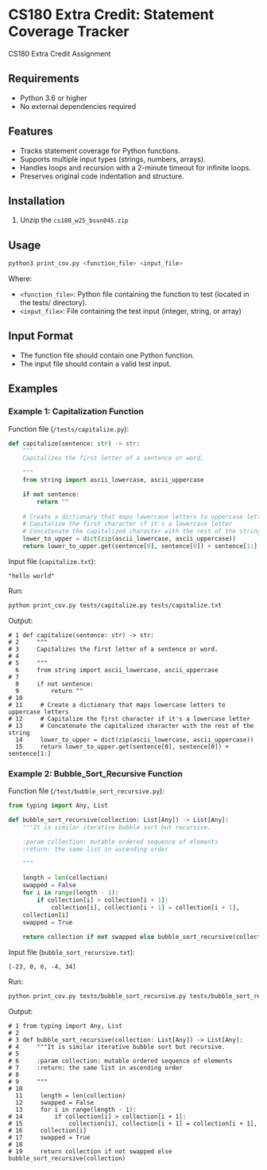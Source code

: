 # CS180 Extra Credit: Statement Coverage Tracker

CS180 Extra Credit Assignment

## Requirements

- Python 3.6 or higher
- No external dependencies required

## Features

- Tracks statement coverage for Python functions.
- Supports multiple input types (strings, numbers, arrays).
- Handles loops and recursion with a 2-minute timeout for infinite loops.
- Preserves original code indentation and structure.

## Installation

1. Unzip the `cs180_w25_bsun045.zip`

## Usage

```bash
python3 print_cov.py <function_file> <input_file>
```

Where:
- `<function_file>`: Python file containing the function to test (located in the tests/ directory).
- `<input_file>`: File containing the test input (integer, string, or array)

## Input Format

- The function file should contain one Python function.
- The input file should contain a valid test input.

## Examples

### Example 1: Capitalization Function

Function file (`/tests/capitalize.py`):
```python
def capitalize(sentence: str) -> str:
    """
    Capitalizes the first letter of a sentence or word.

    """
    from string import ascii_lowercase, ascii_uppercase

    if not sentence:
        return ""
    
    # Create a dictionary that maps lowercase letters to uppercase letters
    # Capitalize the first character if it's a lowercase letter
    # Concatenate the capitalized character with the rest of the string
    lower_to_upper = dict(zip(ascii_lowercase, ascii_uppercase))
    return lower_to_upper.get(sentence[0], sentence[0]) + sentence[1:]
```

Input file (`capitalize.txt`):
```
"hello world"
```

Run:
```bash
python print_cov.py tests/capitalize.py tests/capitalize.txt
```

Output:
```
# 1 def capitalize(sentence: str) -> str:
# 2     """
# 3     Capitalizes the first letter of a sentence or word.
# 4 
# 5     """
  6     from string import ascii_lowercase, ascii_uppercase
# 7 
  8     if not sentence:
  9         return ""
# 10 
# 11     # Create a dictionary that maps lowercase letters to uppercase letters
# 12     # Capitalize the first character if it's a lowercase letter
# 13     # Concatenate the capitalized character with the rest of the string
  14     lower_to_upper = dict(zip(ascii_lowercase, ascii_uppercase))
  15     return lower_to_upper.get(sentence[0], sentence[0]) + sentence[1:]
```

### Example 2: Bubble_Sort_Recursive Function

Function file (`/test/bubble_sort_recursive.py`):
```python
from typing import Any, List

def bubble_sort_recursive(collection: List[Any]) -> List[Any]:
    """It is similar iterative bubble sort but recursive.

    :param collection: mutable ordered sequence of elements
    :return: the same list in ascending order

    """

    length = len(collection)
    swapped = False
    for i in range(length - 1):
        if collection[i] > collection[i + 1]:
            collection[i], collection[i + 1] = collection[i + 1],
    collection[i]
    swapped = True
    
    return collection if not swapped else bubble_sort_recursive(collection)
```

Input file (`bubble_sort_recursive.txt`):
```
[-23, 0, 6, -4, 34]
```

Run:
```bash
python print_cov.py tests/bubble_sort_recursive.py tests/bubble_sort_recursive.txt
```
Output:
```
# 1 from typing import Any, List
# 2 
# 3 def bubble_sort_recursive(collection: List[Any]) -> List[Any]:
# 4     """It is similar iterative bubble sort but recursive.
# 5 
# 6     :param collection: mutable ordered sequence of elements
# 7     :return: the same list in ascending order
# 8 
# 9     """
# 10 
  11     length = len(collection)
  12     swapped = False
  13     for i in range(length - 1):
# 14         if collection[i] > collection[i + 1]:
# 15             collection[i], collection[i + 1] = collection[i + 1],
# 16     collection[i]
# 17     swapped = True
# 18 
# 19     return collection if not swapped else bubble_sort_recursive(collection)
```
